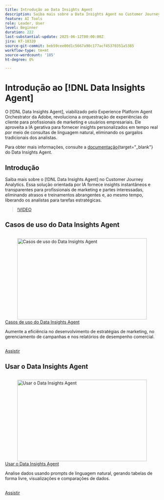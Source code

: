 ```yaml
---
title: Introdução ao Data Insights Agent
description: Saiba mais sobre a Data Insights Agent no Customer Journey Analytics. Essa solução orientada por IA elimina os gargalos corporativos ao fornecer insights instantâneos e transparentes aos profissionais de marketing.
feature: AI Tools
role: Leader, User
level: Beginner
duration: 222
last-substantial-update: 2025-06-12T00:00:00Z
jira: KT-18320
source-git-commit: beb59cee00d1c5667a90c177acf45370351a5385
workflow-type: tm+mt
source-wordcount: '185'
ht-degree: 0%

---
```


# Introdução ao [!DNL Data Insights Agent]

O [!DNL Data Insights Agent], viabilizado pelo Experience Platform Agent Orchestrator da Adobe, revoluciona a orquestração de experiências do cliente para profissionais de marketing e usuários empresariais. Ele aproveita a IA gerativa para fornecer insights personalizados em tempo real por meio de consultas de linguagem natural, eliminando os gargalos tradicionais dos analistas.

Para obter mais informações, consulte a [documentação](https://experienceleague.adobe.com/pt-br/docs/analytics-platform/using/cja-overview/cja-b2c-overview/data-analysis-ai){target="_blank"} do Data Insights Agent.

## Introdução

Saiba mais sobre o [!DNL Data Insights Agent] no Customer Journey Analytics. Essa solução orientada por IA fornece insights instantâneos e transparentes para profissionais de marketing e partes interessadas, eliminando atrasos e treinamentos abrangentes e, ao mesmo tempo, liberando os analistas para tarefas estratégicas.

>[!VIDEO](https://video.tv.adobe.com/v/3463902/?learn=on&enablevpops&captions=por_br)


## Casos de uso do Data Insights Agent

<!-- CARDS
{cta=Watch}
* data-insights-agent-use-cases.md
-->
<!-- START CARDS HTML - DO NOT MODIFY BY HAND -->
<div class="columns">
    <div class="column is-half-tablet is-half-desktop is-one-third-widescreen" aria-label="Data Insights Agent use cases">
        <div class="card" style="height: 100%; display: flex; flex-direction: column; height: 100%;">
            <div class="card-image">
                <figure class="image x-is-16by9">
                    <a href="data-insights-agent-use-cases.md" title="Casos de uso do Data Insights Agent" target="_blank" rel="referrer">
                        <img class="is-bordered-r-small" src="https://video.tv.adobe.com/v/3463913/?format=jpeg&nocache=1742338375674&captions=por_br" alt="Casos de uso do Data Insights Agent"
                             style="width: 100%; aspect-ratio: 16 / 9; object-fit: cover; overflow: hidden; display: block; margin: auto;">
                    </a>
                </figure>
            </div>
            <div class="card-content is-padded-small" style="display: flex; flex-direction: column; flex-grow: 1; justify-content: space-between;">
                <div class="top-card-content">
                    <p class="headline is-size-6 has-text-weight-bold">
                        <a href="data-insights-agent-use-cases.md" target="_blank" rel="referrer" title="Casos de uso do Data Insights Agent">Casos de uso do Data Insights Agent</a>
                    </p>
                    <p class="is-size-6">Aumente a eficiência no desenvolvimento de estratégias de marketing, no gerenciamento de campanhas e nos relatórios de desempenho comercial.</p>
                </div>
                <a href="data-insights-agent-use-cases.md" target="_blank" rel="referrer" class="spectrum-Button spectrum-Button--outline spectrum-Button--primary spectrum-Button--sizeM" style="align-self: flex-start; margin-top: 1rem;">
                    <span class="spectrum-Button-label has-no-wrap has-text-weight-bold">Assistir</span>
                </a>
            </div>
        </div>
    </div>
</div>
<!-- END CARDS HTML - DO NOT MODIFY BY HAND -->

## Usar o Data Insights Agent

<!-- CARDS
{cta=Watch}
* use-the-data-insights-agent.md
-->
<!-- START CARDS HTML - DO NOT MODIFY BY HAND -->
<div class="columns">
    <div class="column is-half-tablet is-half-desktop is-one-third-widescreen" aria-label="Use the Data Insights Agent">
        <div class="card" style="height: 100%; display: flex; flex-direction: column; height: 100%;">
            <div class="card-image">
                <figure class="image x-is-16by9">
                    <a href="use-the-data-insights-agent.md" title="Usar o Data Insights Agent" target="_blank" rel="referrer">
                        <img class="is-bordered-r-small" src="https://video.tv.adobe.com/v/3463924/?format=jpeg&nocache=1742338375674&captions=por_br" alt="Usar o Data Insights Agent"
                             style="width: 100%; aspect-ratio: 16 / 9; object-fit: cover; overflow: hidden; display: block; margin: auto;">
                    </a>
                </figure>
            </div>
            <div class="card-content is-padded-small" style="display: flex; flex-direction: column; flex-grow: 1; justify-content: space-between;">
                <div class="top-card-content">
                    <p class="headline is-size-6 has-text-weight-bold">
                        <a href="use-the-data-insights-agent.md" target="_blank" rel="referrer" title="Usar o Data Insights Agent">Usar o Data Insights Agent</a>
                    </p>
                    <p class="is-size-6">Analise dados usando prompts de linguagem natural, gerando tabelas de forma livre, visualizações e comparações de dados.</p>
                </div>
                <a href="use-the-data-insights-agent.md" target="_blank" rel="referrer" class="spectrum-Button spectrum-Button--outline spectrum-Button--primary spectrum-Button--sizeM" style="align-self: flex-start; margin-top: 1rem;">
                    <span class="spectrum-Button-label has-no-wrap has-text-weight-bold">Assistir</span>
                </a>
            </div>
        </div>
    </div>
</div>
<!-- END CARDS HTML - DO NOT MODIFY BY HAND -->